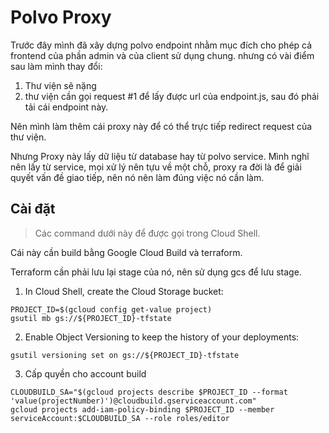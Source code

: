 # Polvo Proxy

Trước đây mình đã xây dựng polvo endpoint nhằm mục đích cho phép cả frontend của phần admin và của client sử dụng chung. nhưng có vài điểm sau làm mình thay đổi:

1. Thư viện sẽ nặng
2. thư viện cần gọi request #1 để lấy được url của endpoint.js, sau đó phải tải cái endpoint này.

Nên mình làm thêm cái proxy này để có thể trực tiếp redirect request của thư viện.

Nhưng Proxy này lấy dữ liệu từ database hay từ polvo service. Mình nghĩ nên lấy từ service, mọi xử lý nên tựu về một chỗ, proxy ra đời là để giải quyết vấn đề giao tiếp, nên nó nên làm đúng việc nó cần làm.

## Cài đặt

> Các command dưới này để được gọi trong Cloud Shell.

Cái này cần build bằng Google Cloud Build và terraform.

Terraform cần phải lưu lại stage của nó, nên sử dụng gcs để lưu stage.

1. In Cloud Shell, create the Cloud Storage bucket:

```
PROJECT_ID=$(gcloud config get-value project)
gsutil mb gs://${PROJECT_ID}-tfstate
```

2. Enable Object Versioning to keep the history of your deployments:

```
gsutil versioning set on gs://${PROJECT_ID}-tfstate
```

3. Cấp quyền cho account build

```
CLOUDBUILD_SA="$(gcloud projects describe $PROJECT_ID --format 'value(projectNumber)')@cloudbuild.gserviceaccount.com"
gcloud projects add-iam-policy-binding $PROJECT_ID --member serviceAccount:$CLOUDBUILD_SA --role roles/editor
```

